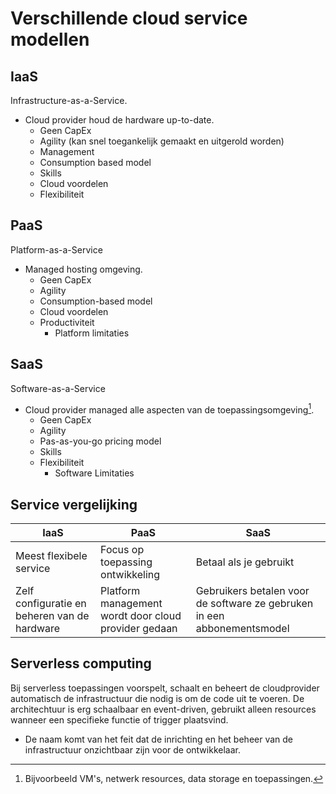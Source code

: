 # Verschillende cloud service modellen

## IaaS
Infrastructure-as-a-Service.
* Cloud provider houd de hardware up-to-date.
    * Geen CapEx
    * Agility (kan snel toegankelijk gemaakt en uitgerold worden)
    * Management
    * Consumption based model
    * Skills
    * Cloud voordelen
    * Flexibiliteit

## PaaS
Platform-as-a-Service
* Managed hosting omgeving. 
    * Geen CapEx
    * Agility
    * Consumption-based model
    * Cloud voordelen
    * Productiviteit
        * Platform limitaties

## SaaS
Software-as-a-Service
* Cloud provider managed alle aspecten van de toepassingsomgeving[^1].
    * Geen CapEx
    * Agility
    * Pas-as-you-go pricing model
    * Skills
    * Flexibiliteit
        * Software Limitaties

[^1]: Bijvoorbeeld VM's, netwerk resources, data storage en toepassingen. 

## Service vergelijking

| IaaS | PaaS | SaaS |
| --------- | ------- | ------- |
| Meest flexibele service | Focus op toepassing ontwikkeling | Betaal als je gebruikt |
| Zelf configuratie en beheren van de hardware | Platform management wordt door cloud provider gedaan | Gebruikers betalen voor de software ze gebruken in een abbonementsmodel |

## Serverless computing
Bij serverless toepassingen voorspelt, schaalt en beheert de cloudprovider automatisch de infrastructuur die nodig is om de code uit te voeren. De architechtuur is erg schaalbaar en event-driven, gebruikt alleen resources wanneer een specifieke functie of trigger plaatsvind. 
* De naam komt van het feit dat de inrichting en het beheer van de infrastructuur onzichtbaar zijn voor de ontwikkelaar. 